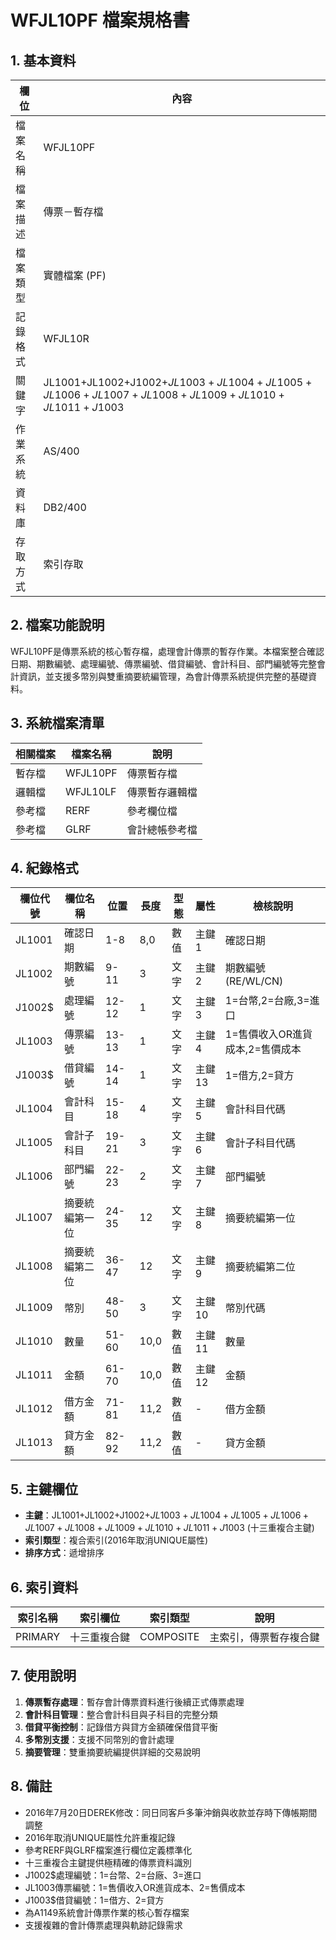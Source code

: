 # WFJL10PF 檔案規格書

## 1. 基本資料

| 欄位 | 內容 |
|------|------|
| 檔案名稱 | WFJL10PF |
| 檔案描述 | 傳票－暫存檔 |
| 檔案類型 | 實體檔案 (PF) |
| 記錄格式 | WFJL10R |
| 關鍵字 | JL1001+JL1002+J1002$+JL1003+JL1004+JL1005+JL1006+JL1007+JL1008+JL1009+JL1010+JL1011+J1003$ |
| 作業系統 | AS/400 |
| 資料庫 | DB2/400 |
| 存取方式 | 索引存取 |

## 2. 檔案功能說明

WFJL10PF是傳票系統的核心暫存檔，處理會計傳票的暫存作業。本檔案整合確認日期、期數編號、處理編號、傳票編號、借貸編號、會計科目、部門編號等完整會計資訊，並支援多幣別與雙重摘要統編管理，為會計傳票系統提供完整的基礎資料。

## 3. 系統檔案清單

| 相關檔案 | 檔案名稱 | 說明 |
|----------|----------|------|
| 暫存檔 | WFJL10PF | 傳票暫存檔 |
| 邏輯檔 | WFJL10LF | 傳票暫存邏輯檔 |
| 參考檔 | RERF | 參考欄位檔 |
| 參考檔 | GLRF | 會計總帳參考檔 |

## 4. 紀錄格式

| 欄位代號 | 欄位名稱 | 位置 | 長度 | 型態 | 屬性 | 檢核說明 |
|----------|----------|------|------|------|------|----------|
| JL1001 | 確認日期 | 1-8 | 8,0 | 數值 | 主鍵1 | 確認日期 |
| JL1002 | 期數編號 | 9-11 | 3 | 文字 | 主鍵2 | 期數編號(RE/WL/CN) |
| J1002$ | 處理編號 | 12-12 | 1 | 文字 | 主鍵3 | 1=台幣,2=台廠,3=進口 |
| JL1003 | 傳票編號 | 13-13 | 1 | 文字 | 主鍵4 | 1=售價收入OR進貨成本,2=售價成本 |
| J1003$ | 借貸編號 | 14-14 | 1 | 文字 | 主鍵13 | 1=借方,2=貸方 |
| JL1004 | 會計科目 | 15-18 | 4 | 文字 | 主鍵5 | 會計科目代碼 |
| JL1005 | 會計子科目 | 19-21 | 3 | 文字 | 主鍵6 | 會計子科目代碼 |
| JL1006 | 部門編號 | 22-23 | 2 | 文字 | 主鍵7 | 部門編號 |
| JL1007 | 摘要統編第一位 | 24-35 | 12 | 文字 | 主鍵8 | 摘要統編第一位 |
| JL1008 | 摘要統編第二位 | 36-47 | 12 | 文字 | 主鍵9 | 摘要統編第二位 |
| JL1009 | 幣別 | 48-50 | 3 | 文字 | 主鍵10 | 幣別代碼 |
| JL1010 | 數量 | 51-60 | 10,0 | 數值 | 主鍵11 | 數量 |
| JL1011 | 金額 | 61-70 | 10,0 | 數值 | 主鍵12 | 金額 |
| JL1012 | 借方金額 | 71-81 | 11,2 | 數值 | - | 借方金額 |
| JL1013 | 貸方金額 | 82-92 | 11,2 | 數值 | - | 貸方金額 |

## 5. 主鍵欄位

- **主鍵**：JL1001+JL1002+J1002$+JL1003+JL1004+JL1005+JL1006+JL1007+JL1008+JL1009+JL1010+JL1011+J1003$ (十三重複合主鍵)
- **索引類型**：複合索引(2016年取消UNIQUE屬性)
- **排序方式**：遞增排序

## 6. 索引資料

| 索引名稱 | 索引欄位 | 索引類型 | 說明 |
|----------|----------|----------|------|
| PRIMARY | 十三重複合鍵 | COMPOSITE | 主索引，傳票暫存複合鍵 |

## 7. 使用說明

1. **傳票暫存處理**：暫存會計傳票資料進行後續正式傳票處理
2. **會計科目管理**：整合會計科目與子科目的完整分類
3. **借貸平衡控制**：記錄借方與貸方金額確保借貸平衡
4. **多幣別支援**：支援不同幣別的會計處理
5. **摘要管理**：雙重摘要統編提供詳細的交易說明

## 8. 備註

- 2016年7月20日DEREK修改：同日同客戶多筆沖銷與收款並存時下傳帳期間調整
- 2016年取消UNIQUE屬性允許重複記錄
- 參考RERF與GLRF檔案進行欄位定義標準化
- 十三重複合主鍵提供極精確的傳票資料識別
- J1002$處理編號：1=台幣、2=台廠、3=進口
- JL1003傳票編號：1=售價收入OR進貨成本、2=售價成本
- J1003$借貸編號：1=借方、2=貸方
- 為A1149系統會計傳票作業的核心暫存檔案
- 支援複雜的會計傳票處理與軌跡記錄需求 